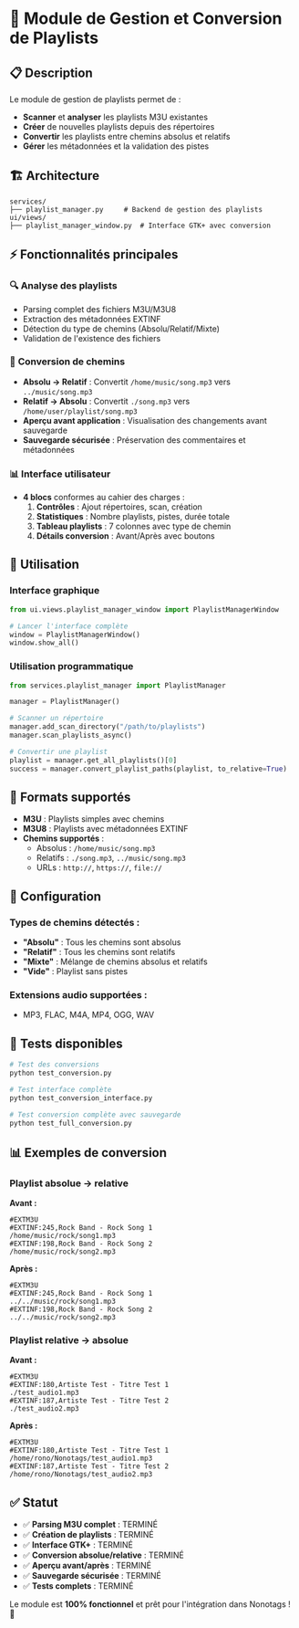 # 🎵 Module de Gestion et Conversion de Playlists

## 📋 Description

Le module de gestion de playlists permet de :
- **Scanner** et **analyser** les playlists M3U existantes
- **Créer** de nouvelles playlists depuis des répertoires
- **Convertir** les playlists entre chemins absolus et relatifs
- **Gérer** les métadonnées et la validation des pistes

## 🏗️ Architecture

```
services/
├── playlist_manager.py     # Backend de gestion des playlists
ui/views/
├── playlist_manager_window.py  # Interface GTK+ avec conversion
```

## ⚡ Fonctionnalités principales

### 🔍 **Analyse des playlists**
- Parsing complet des fichiers M3U/M3U8
- Extraction des métadonnées EXTINF
- Détection du type de chemins (Absolu/Relatif/Mixte)
- Validation de l'existence des fichiers

### 🔄 **Conversion de chemins**
- **Absolu → Relatif** : Convertit `/home/music/song.mp3` vers `../music/song.mp3`
- **Relatif → Absolu** : Convertit `./song.mp3` vers `/home/user/playlist/song.mp3`
- **Aperçu avant application** : Visualisation des changements avant sauvegarde
- **Sauvegarde sécurisée** : Préservation des commentaires et métadonnées

### 📊 **Interface utilisateur**
- **4 blocs** conformes au cahier des charges :
  1. **Contrôles** : Ajout répertoires, scan, création
  2. **Statistiques** : Nombre playlists, pistes, durée totale  
  3. **Tableau playlists** : 7 colonnes avec type de chemin
  4. **Détails conversion** : Avant/Après avec boutons

## 🎯 Utilisation

### Interface graphique

```python
from ui.views.playlist_manager_window import PlaylistManagerWindow

# Lancer l'interface complète
window = PlaylistManagerWindow()
window.show_all()
```

### Utilisation programmatique

```python
from services.playlist_manager import PlaylistManager

manager = PlaylistManager()

# Scanner un répertoire
manager.add_scan_directory("/path/to/playlists")
manager.scan_playlists_async()

# Convertir une playlist
playlist = manager.get_all_playlists()[0]
success = manager.convert_playlist_paths(playlist, to_relative=True)
```

## 📝 Formats supportés

- **M3U** : Playlists simples avec chemins
- **M3U8** : Playlists avec métadonnées EXTINF
- **Chemins supportés** :
  - Absolus : `/home/music/song.mp3`
  - Relatifs : `./song.mp3`, `../music/song.mp3`
  - URLs : `http://`, `https://`, `file://`

## 🔧 Configuration

### Types de chemins détectés :
- **"Absolu"** : Tous les chemins sont absolus
- **"Relatif"** : Tous les chemins sont relatifs  
- **"Mixte"** : Mélange de chemins absolus et relatifs
- **"Vide"** : Playlist sans pistes

### Extensions audio supportées :
- MP3, FLAC, M4A, MP4, OGG, WAV

## 🧪 Tests disponibles

```bash
# Test des conversions
python test_conversion.py

# Test interface complète  
python test_conversion_interface.py

# Test conversion complète avec sauvegarde
python test_full_conversion.py
```

## 📊 Exemples de conversion

### Playlist absolue → relative

**Avant :**
```m3u
#EXTM3U
#EXTINF:245,Rock Band - Rock Song 1
/home/music/rock/song1.mp3
#EXTINF:198,Rock Band - Rock Song 2  
/home/music/rock/song2.mp3
```

**Après :**
```m3u
#EXTM3U
#EXTINF:245,Rock Band - Rock Song 1
../../music/rock/song1.mp3
#EXTINF:198,Rock Band - Rock Song 2
../../music/rock/song2.mp3
```

### Playlist relative → absolue

**Avant :**
```m3u
#EXTM3U
#EXTINF:180,Artiste Test - Titre Test 1
./test_audio1.mp3
#EXTINF:187,Artiste Test - Titre Test 2
./test_audio2.mp3
```

**Après :**
```m3u
#EXTM3U
#EXTINF:180,Artiste Test - Titre Test 1
/home/rono/Nonotags/test_audio1.mp3
#EXTINF:187,Artiste Test - Titre Test 2
/home/rono/Nonotags/test_audio2.mp3
```

## ✅ Statut

- ✅ **Parsing M3U complet** : TERMINÉ
- ✅ **Création de playlists** : TERMINÉ  
- ✅ **Interface GTK+** : TERMINÉ
- ✅ **Conversion absolue/relative** : TERMINÉ
- ✅ **Aperçu avant/après** : TERMINÉ
- ✅ **Sauvegarde sécurisée** : TERMINÉ
- ✅ **Tests complets** : TERMINÉ

Le module est **100% fonctionnel** et prêt pour l'intégration dans Nonotags ! 🎉
